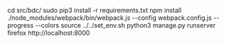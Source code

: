 cd src/bdc/
sudo pip3 install -r requirements.txt
npm install
./node_modules/webpack/bin/webpack.js --config webpack.config.js --progress --colors
source ../../set_env.sh 
python3 manage.py runserver
firefox http://localhost:8000



